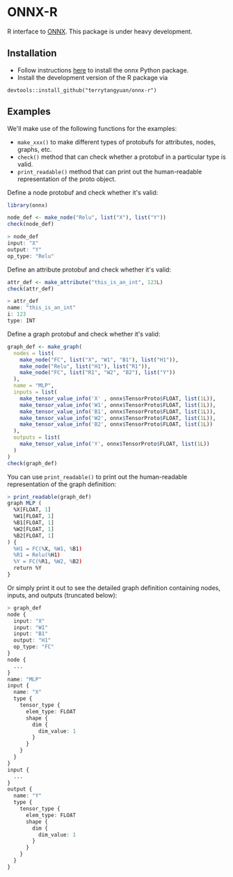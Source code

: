 # ONNX-R

R interface to [ONNX](https://github.com/onnx). This package is under heavy development.

## Installation

* Follow instructions [here](https://github.com/onnx/onnx#installation) to install the onnx Python package.
* Install the development version of the R package via

```
devtools::install_github("terrytangyuan/onnx-r")
```

## Examples

We'll make use of the following functions for the examples:

* `make_xxx()` to make different types of protobufs for attributes, nodes, graphs, etc.
* `check()` method that can check whether a protobuf in a particular type is valid.
* `print_readable()` method that can print out the human-readable representation of the proto object.

Define a node protobuf and check whether it's valid:

```r
library(onnx)

node_def <- make_node("Relu", list("X"), list("Y"))
check(node_def)
```

```r
> node_def
input: "X"
output: "Y"
op_type: "Relu"
```

Define an attribute protobuf and check whether it's valid:

```r
attr_def <- make_attribute("this_is_an_int", 123L)
check(attr_def)
```

```r
> attr_def
name: "this_is_an_int"
i: 123
type: INT
```

Define a graph protobuf and check whether it's valid:

```r
graph_def <- make_graph(
  nodes = list(
    make_node("FC", list("X", "W1", "B1"), list("H1")),
    make_node("Relu", list("H1"), list("R1")),
    make_node("FC", list("R1", "W2", "B2"), list("Y"))
  ),
  name = "MLP",
  inputs = list(
    make_tensor_value_info('X' , onnx$TensorProto$FLOAT, list(1L)),
    make_tensor_value_info('W1', onnx$TensorProto$FLOAT, list(1L)),
    make_tensor_value_info('B1', onnx$TensorProto$FLOAT, list(1L)),
    make_tensor_value_info('W2', onnx$TensorProto$FLOAT, list(1L)),
    make_tensor_value_info('B2', onnx$TensorProto$FLOAT, list(1L))
  ),
  outputs = list(
    make_tensor_value_info('Y', onnx$TensorProto$FLOAT, list(1L))
  )
)
check(graph_def)
```

You can use `print_readable()` to print out the human-readable representation of 
the graph definition:

```r
> print_readable(graph_def)
graph MLP (
  %X[FLOAT, 1]
  %W1[FLOAT, 1]
  %B1[FLOAT, 1]
  %W2[FLOAT, 1]
  %B2[FLOAT, 1]
) {
  %H1 = FC(%X, %W1, %B1)
  %R1 = Relu(%H1)
  %Y = FC(%R1, %W2, %B2)
  return %Y
}
```

Or simply print it out to see the detailed graph definition containing 
nodes, inputs, and outputs (truncated below):

```r
> graph_def
node {
  input: "X"
  input: "W1"
  input: "B1"
  output: "H1"
  op_type: "FC"
}
node {
  ...
}
name: "MLP"
input {
  name: "X"
  type {
    tensor_type {
      elem_type: FLOAT
      shape {
        dim {
          dim_value: 1
        }
      }
    }
  }
}
input {
  ...
}
output {
  name: "Y"
  type {
    tensor_type {
      elem_type: FLOAT
      shape {
        dim {
          dim_value: 1
        }
      }
    }
  }
}
```
